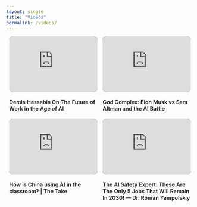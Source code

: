 ```yaml
---
layout: single
title: "Videos"
permalink: /videos/
---
```

<style>
  /* Grid: 1 col (mobile) → 2 (tablet) → 3 (desktop), no more than 3 */
  .vd-grid{
    display:grid; gap:1rem; align-items:start;
    grid-template-columns:1fr;
    max-width:1140px;                 /* wider container = bigger cards */
    margin-inline:auto; padding-inline:8px;
  }
  @media (min-width:768px){  .vd-grid{ grid-template-columns:repeat(2,minmax(0,1fr)); } }
  @media (min-width:1100px){ .vd-grid{ grid-template-columns:repeat(3,minmax(0,1fr)); } }
  @media (min-width:1400px){ .vd-grid{ grid-template-columns:repeat(3,minmax(0,1fr)) !important; } }

  /* Bigger player (kept short-ish) */
  .vd-embed{
    position:relative; width:100%;
    aspect-ratio:16/9;
    min-height:220px;                 /* ↑ was 150px — increase size here */
    overflow:hidden; border-radius:.6rem; background:#000;
  }
  .vd-embed iframe{ position:absolute; inset:0; width:100%; height:100%; border:0; display:block; }

  .vd-card{ display:flex; flex-direction:column; gap:.5rem; }
  .vd-title{ margin:.4rem 0 .1rem; font-weight:600; font-size:.9rem; line-height:1.25; }
</style>


<!-- Inline CSS here so the page works even if your SCSS isn't loading -->
<style>
  .vd-grid{
    display:grid; gap:0.9rem; align-items:start;
    grid-template-columns:1fr; max-width:980px; margin-inline:auto; padding-inline:8px;
  }
  @media (min-width:768px){ .vd-grid{ grid-template-columns:repeat(2,minmax(0,1fr)); } }
  @media (min-width:1100px){ .vd-grid{ grid-template-columns:repeat(3,minmax(0,1fr)); } }
  @media (min-width:1400px){ .vd-grid{ grid-template-columns:repeat(3,minmax(0,1fr)) !important; } }

  .vd-card{ display:flex; flex-direction:column; gap:.5rem; }
  .vd-title{ margin:.6rem 0 .25rem; font-weight:600; }

  .vd-embed{ position:relative; width:100%; aspect-ratio:16/9; min-height:150px; overflow:hidden; border-radius:.6rem; background:#000; }
  .vd-embed iframe{ position:absolute; inset:0; width:100%; height:100%; border:0; display:block; }
</style>

<div class="vd-grid">

  <!-- 1 -->
  <article class="vd-card">
    <div class="vd-embed">
      <iframe
        src="https://www.youtube.com/embed/CRraHg4Ks_g"
        title="Demis Hassabis On The Future of Work in the Age of AI"
        loading="lazy"
        allow="accelerometer; autoplay; clipboard-write; encrypted-media; gyroscope; picture-in-picture; web-share"
        allowfullscreen></iframe>
    </div>
    <h3 class="vd-title">Demis Hassabis On The Future of Work in the Age of AI</h3>
  </article>

  <!-- 2 -->
  <article class="vd-card">
    <div class="vd-embed">
      <iframe
        src="https://www.youtube.com/embed/XaG2QNfiPnk"
        title="God Complex: Elon Musk vs Sam Altman and the AI Battle"
        loading="lazy"
        allow="accelerometer; autoplay; clipboard-write; encrypted-media; gyroscope; picture-in-picture; web-share"
        allowfullscreen></iframe>
    </div>
    <h3 class="vd-title">God Complex: Elon Musk vs Sam Altman and the AI Battle</h3>
  </article>

  <!-- 3 -->
  <article class="vd-card">
    <div class="vd-embed">
      <iframe
        src="https://www.youtube.com/embed/dwyvBjBIDHQ"
        title="How is China using AI in the classroom? | The Take"
        loading="lazy"
        allow="accelerometer; autoplay; clipboard-write; encrypted-media; gyroscope; picture-in-picture; web-share"
        allowfullscreen></iframe>
    </div>
    <h3 class="vd-title">How is China using AI in the classroom? | The Take</h3>
  </article>

  <!-- 4 -->
  <article class="vd-card">
    <div class="vd-embed">
      <iframe
        src="https://www.youtube.com/embed/UclrVWafRAI"
        title="The AI Safety Expert: These Are The Only 5 Jobs That Will Remain In 2030! — Dr. Roman Yampolskiy"
        loading="lazy"
        allow="accelerometer; autoplay; clipboard-write; encrypted-media; gyroscope; picture-in-picture; web-share"
        allowfullscreen></iframe>
    </div>
    <h3 class="vd-title">The AI Safety Expert: These Are The Only 5 Jobs That Will Remain In 2030! — Dr. Roman Yampolskiy</h3>
  </article>

</div>
